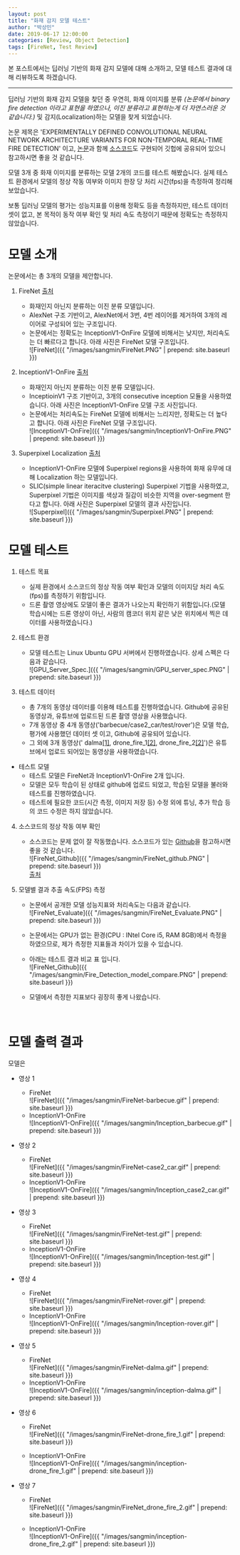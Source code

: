 ```yaml
---
layout: post
title: "화재 감지 모델 테스트"
author: "박상민"
date: 2019-06-17 12:00:00
categories: [Review, Object Detection]
tags: [FireNet, Test Review]
---
```


본 포스트에서는 딥러닝 기반의 화재 감지 모델에 대해 소개하고, 모델 테스트 결과에 대해 리뷰하도록 하겠습니다.

---


딥러닝 기반의 화재 감지 모델을 찾던 중 우연히, 화재 이미지를 분류 *(논문에서 binary fire detection 이라고 표현을 하였으나, 이진 분류라고 표현하는게 더 자연스러운 것 같습니다.)* 및 감지(Localization)하는 모델을 찾게 되었습니다.

논문 제목은 'EXPERIMENTALLY DEFINED CONVOLUTIONAL NEURAL NETWORK ARCHITECTURE VARIANTS FOR NON-TEMPORAL REAL-TIME FIRE DETECTION' 이고, [논문](https://breckon.org/toby/publications/papers/dunnings18fire.pdf)과 함께 [소스코드](https://github.com/tobybreckon/fire-detection-cnn)도 구현되어 깃헙에 공유되어 있으니 참고하시면 좋을 것 같습니다.

모델 3개 중 화재 이미지를 분류하는 모델 2개의 코드를 테스트 해봤습니다. 실제 테스트 환경에서 모델의 정상 작동 여부와 이미지 한장 당 처리 시간(fps)을 측정하여 정리해보았습니다.

보통 딥러닝 모델의 평가는 성능지표를 이용해 정확도 등을 측정하지만, 테스트 데이터 셋이 없고, 본 목적이 동작 여부 확인 및 처리 속도 측정이기 때문에 정확도는 측정하지 않았습니다.
<br>

# 모델 소개

논문에서는 총 3개의 모델을 제안합니다. 

1. FireNet [출처](https://breckon.org/toby/publications/papers/dunnings18fire.pdf)
    * 화재인지 아닌지 분류하는 이진 분류 모델입니다.
    * AlexNet 구조 기반이고, AlexNet에서 3번, 4번 레이어를 제거하여 3개의 레이어로 구성되어 있는 구조입니다. 
    * 논문에서는 정확도는 InceptionV1-OnFire 모델에 비해서는 낮지만, 처리속도는 더 빠르다고 합니다. 아래 사진은 FireNet 모델 구조입니다.  
        ![FireNet]({{ "/images/sangmin/FireNet.PNG" | prepend: site.baseurl }})
 
2. InceptionV1-OnFire [출처](https://breckon.org/toby/publications/papers/dunnings18fire.pdf)
    * 화재인지 아닌지 분류하는 이진 분류 모델입니다.
    * InceptioinV1 구조 기반이고, 3개의 consecutive inception 모듈을 사용하였습니다. 아래 사진은 InceptionV1-OnFire 모델 구조 사진입니다.
    * 논문에서는 처리속도는 FireNet 모델에 비해서는 느리지만, 정확도는 더 높다고 합니다. 아래 사진은 FireNet 모델 구조입니다.  
        ![InceptionV1-OnFire]({{ "/images/sangmin/InceptionV1-OnFire.PNG" | prepend: site.baseurl }})


3. Superpixel Localization [출처](https://breckon.org/toby/publications/papers/dunnings18fire.pdf)
    * InceptionV1-OnFire 모델에 Superpixel regions을 사용하여 화재 유무에 대해 Localization 하는 모델입니다.
    * SLIC(simple linear iteracitve clustering) Superpixel 기법을 사용하였고, Superpixel 기법은 이미지를 색상과 질감이 비슷한 지역을 over-segment 한다고 합니다. 아래 사진은 Superpixel 모델의 결과 사진입니다.  
        ![Superpixel]({{ "/images/sangmin/Superpixel.PNG" | prepend: site.baseurl }})

# 모델 테스트

1. 테스트 목표
    * 실제 환경에서 소스코드의 정상 작동 여부 확인과 모델의 이미지당 처리 속도(fps)를 측정하기 위함입니다.
    * 드론 촬영 영상에도 모델이 좋은 결과가 나오는지 확인하기 위함입니다.(모델 학습시에는 드론 영상이 아닌, 사람의 캠코더 위치 같은 낮은 위치에서 찍은 데이터를 사용하였습니다.)

2. 테스트 환경
    * 모델 테스트는 Linux Ubuntu GPU 서버에서 진행하였습니다. 상세 스펙은 다음과 같습니다.  
        ![GPU_Server_Spec.]({{ "/images/sangmin/GPU_server_spec.PNG" | prepend: site.baseurl }})

3. 테스트 데이터
    * 총 7개의 동영상 데이터를 이용해 테스트를 진행하였습니다. Github에 공유된 동영상과, 유튜브에 업로드된 드론 촬영 영상을 사용했습니다.
    * 7개 동영상 중 4개 동영상('barbecue/case2_car/test/rover')은 모델 학습, 평가에 사용했던 데이터 셋 이고, Github에 공유되어 있습니다.
    * 그 외에 3개 동영상('
    dalma[[1]](https://www.kaggle.com/csjcsj7477/firedetectionmodelkeras-for-video#dalma_400240.mp4), 
    drone_fire_1[[2]](https://www.youtube.com/watch?v=MyaHvSwiFuo&t=1222s), 
    drone_fire_2[[2]](https://www.youtube.com/watch?v=MyaHvSwiFuo&t=1222s)')은 유튜브에서 업로드 되어있는 동영상을 사용하였습니다.

* 테스트 모델
    * 테스트 모델은 FireNet과 InceptionV1-OnFire 2개 입니다.
    * 모델은 모두 학습이 된 상태로 github에 업로드 되었고, 학습된 모델을 불러와 테스트를 진행하였습니다.
    * 테스트에 필요한 코드(시간 측정, 이미지 저장 등) 수정 외에 튜닝, 추가 학습 등의 코드 수정은 하지 않았습니다.

4. 소스코드의 정상 작동 여부 확인 
    * 소스코드는 문제 없이 잘 작동했습니다. 소스코드가 있는 [Github](https://github.com/tobybreckon/fire-detection-cnn)을 참고하시면 좋을 것 같습니다.  
        ![FireNet_Github]({{ "/images/sangmin/FireNet_github.PNG" | prepend: site.baseurl }})   
        [출처](https://github.com/tobybreckon/fire-detection-cnn)
    

5. 모델별 결과 추출 속도(FPS) 측정
    * 논문에서 공개한 모델 성능지표와 처리속도는 다음과 같습니다.  
        ![FireNet_Evaluate]({{ "/images/sangmin/FireNet_Evaluate.PNG" | prepend: site.baseurl }})
    * 논문에서는 GPU가 없는 환경(CPU : INtel Core i5, RAM 8GB)에서 측정을 하였으므로, 제가 측정한 지표들과 차이가 있을 수 있습니다.

    * 아래는 테스트 결과 비교 표 입니다.  
        ![FireNet_Github]({{ "/images/sangmin/Fire_Detection_model_compare.PNG" | prepend: site.baseurl }})
    * 모델에서 측정한 지표보다 굉장히 좋게 나왔습니다. 

<br>

# 모델 출력 결과

모델은 
* 영상 1
    * FireNet  
        ![FireNet]({{ "/images/sangmin/FireNet-barbecue.gif" | prepend: site.baseurl }}) 
    * InceptionV1-OnFire  
        ![InceptionV1-OnFire]({{ "/images/sangmin/Inception_barbecue.gif" | prepend: site.baseurl }}) 

* 영상 2
    * FireNet  
        ![FireNet]({{ "/images/sangmin/FireNet-case2_car.gif" | prepend: site.baseurl }}) 
    * InceptionV1-OnFire  
        ![InceptionV1-OnFire]({{ "/images/sangmin/Inception_case2_car.gif" | prepend: site.baseurl }}) 

* 영상 3
    * FireNet  
        ![FireNet]({{ "/images/sangmin/FireNet-test.gif" | prepend: site.baseurl }}) 
    * InceptionV1-OnFire   
        ![InceptionV1-OnFire]({{ "/images/sangmin/Inception-test.gif" | prepend: site.baseurl }}) 

* 영상 4
    * FireNet  
        ![FireNet]({{ "/images/sangmin/FireNet-rover.gif" | prepend: site.baseurl }}) 
    * InceptionV1-OnFire  
        ![InceptionV1-OnFire]({{ "/images/sangmin/Inception-rover.gif" | prepend: site.baseurl }}) 


* 영상 5
    * FireNet  
        ![FireNet]({{ "/images/sangmin/FireNet-dalma.gif" | prepend: site.baseurl }}) 
    * InceptionV1-OnFire  
        ![InceptionV1-OnFire]({{ "/images/sangmin/inception-dalma.gif" | prepend: site.baseurl }}) 

* 영상 6
    * FireNet  
        ![FireNet]({{ "/images/sangmin/FireNet-drone_fire_1.gif" | prepend: site.baseurl }}) 

    * InceptionV1-OnFire  
        ![InceptionV1-OnFire]({{ "/images/sangmin/inception-drone_fire_1.gif" | prepend: site.baseurl }}) 

* 영상 7
    * FireNet  
        ![FireNet]({{ "/images/sangmin/FireNet_drone_fire_2.gif" | prepend: site.baseurl }}) 

    * InceptionV1-OnFire  
        ![InceptionV1-OnFire]({{ "/images/sangmin/inception-drone_fire_2.gif" | prepend: site.baseurl }}) 




